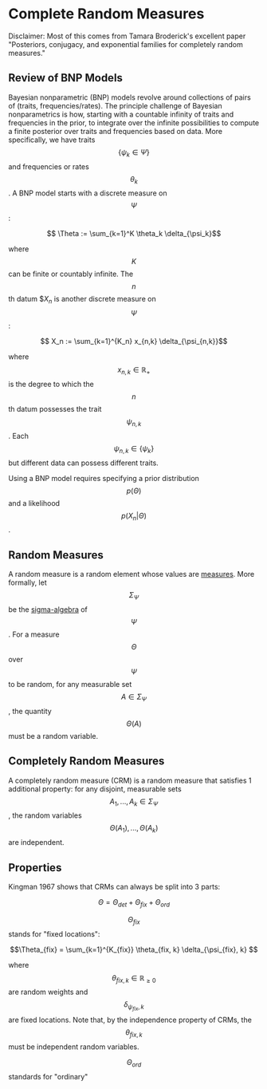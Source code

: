 # Complete Random Measures

Disclaimer: Most of this comes from Tamara Broderick's excellent paper
"Posteriors, conjugacy, and exponential families for completely random measures."

## Review of BNP Models

Bayesian nonparametric (BNP) models revolve around collections of pairs of
(traits, frequencies/rates). The principle challenge of Bayesian nonparametrics
is how, starting with a countable infinity of traits and frequencies in the prior,
to integrate over the infinite possibilities to compute a finite posterior over traits
and frequencies based on data. More specifically, we have traits $$\{\psi_k \in \Psi\}$$
and frequencies or rates $$\theta_k$$. A BNP model starts with a discrete measure on $$\Psi$$:

$$ \Theta := \sum_{k=1}^K \theta_k \delta_{\psi_k}$$

where $$K$$ can be finite or countably infinite. The $$n$$th datum $$X_n$ is another 
discrete measure on $$\Psi$$:

$$ X_n := \sum_{k=1}^{K_n} x_{n,k} \delta_{\psi_{n,k}}$$

where $$x_{n,k} \in \mathbb{R}_+$$ is the degree to which the $$n$$th datum possesses 
the trait $$\psi_{n,k}$$. Each $$\psi_{n,k} \in \{\psi_k \}$$ but different data can
possess different traits.

Using a BNP model requires specifying a prior distribution $$p(\Theta)$$ and a likelihood
$$p(X_n|\Theta)$$.

## Random Measures

A random measure is a random element whose values are [measures](../measure_theory/measures.md).
More formally, let $$\Sigma_{\Psi}$$ be the [sigma-algebra](../probability/sigma_algebra.md) of $$\Psi$$.
For a measure $$\Theta$$ over $$\Psi$$ to be random, for any measurable set $$A \in \Sigma_{\Psi}$$,
the quantity $$\Theta(A)$$ must be a random variable.

## Completely Random Measures

A completely random measure (CRM) is a random measure that satisfies 1 additional property:
for any disjoint, measurable sets $$A_1, ..., A_k \in \Sigma_{\Psi}$$, the random variables
$$\Theta(A_1), ..., \Theta(A_k)$$ are independent.

## Properties

Kingman 1967 shows that CRMs can always be split into 3 parts:

$$\Theta = \Theta_{det} + \Theta_{fix} + \Theta_{ord}$$

$$\Theta_{fix}$$ stands for "fixed locations":

$$\Theta_{fix} = \sum_{k=1}^{K_{fix}} \theta_{fix, k} \delta_{\psi_{fix}, k} $$

where $$\theta_{fix,k} \in \mathbb{R}_{\geq 0}$$ are random weights and 
$$\delta_{\psi_{fix}, k} $$ are fixed locations. Note that, by the independence property
of CRMs, the $$\theta_{fix,k}$$ must be independent random variables.

$$\Theta_{ord}$$ standards for "ordinary"